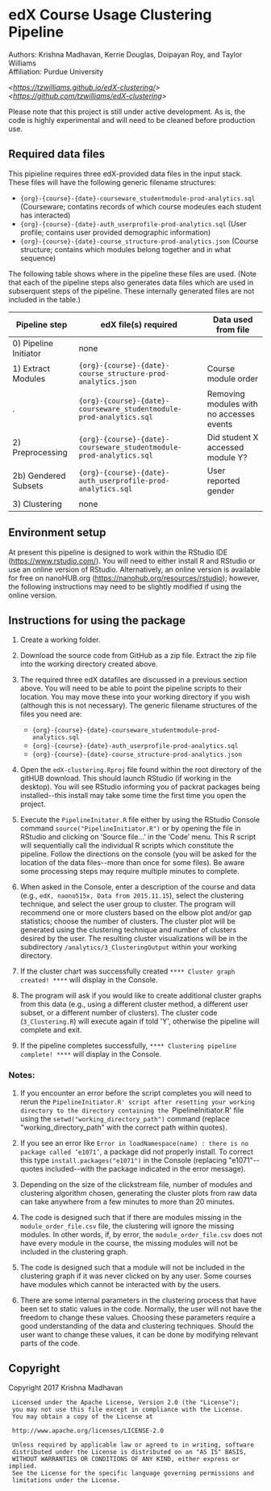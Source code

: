 edX Course Usage Clustering Pipeline
==============
Authors:      Krishna Madhavan, Kerrie Douglas, Doipayan Roy, and Taylor Williams  
Affiliation:  Purdue University

_&lt;<https://tzwilliams.github.io/edX-clustering/>&gt;_  
_&lt;<https://github.com/tzwilliams/edX-clustering>&gt;_

Please note that this project is still under active development.  As is, the code is highly experimental and will need to be cleaned before production use.


## Required data files
This pipieline requires three edX-provided data files in the input stack.  These files will have the following generic filename structures:  

* `{org}-{course}-{date}-courseware_studentmodule-prod-analytics.sql` (Courseware; contatins records of which course modeules each student has interacted)
* `{org}-{course}-{date}-auth_userprofile-prod-analytics.sql` (User profile; contains user provided demographic information)
* `{org}-{course}-{date}-course_structure-prod-analytics.json` (Course structure; contains which modules belong together and in what sequence)
    
The following table shows where in the pipeline these files are used.  (Note that each of the pipeline steps also generates data files which are used in subserquent steps of the pipeline.  These internally generated files are not included in the table.)

| Pipeline step | edX file(s) required | Data used from file |
| -------------- | ------------------ | ------------- |
| 0) Pipeline Initiator | none |  |
| 1) Extract Modules | `{org}-{course}-{date}-course_structure-prod-analytics.json` | Course module order |
| . | `{org}-{course}-{date}-courseware_studentmodule-prod-analytics.sql`  | Removing modules with no accesses events  |
| 2) Preprocessing | `{org}-{course}-{date}-courseware_studentmodule-prod-analytics.sql` | Did student X accessed module Y? |
| 2b) Gendered Subsets | `{org}-{course}-{date}-auth_userprofile-prod-analytics.sql` | User reported gender |
| 3) Clustering | none |  |



## Environment setup
At present this pipeline is designed to work within the RStudio IDE (https://www.rstudio.com/).  You will need to either install R and RStudio or use an online version of RStudio.  Alternatively, an online version is available for free on nanoHUB.org (https://nanohub.org/resources/rstudio); however, the following instructions may need to be slightly modified if using the online version.

## Instructions for using the package
1)	Create a working folder.  

1)  Download the source code from GitHub as a zip file.  Extract the zip file into the working directory created above. 

1)	The required three edX datafiles are discussed in a previous section above.  You will need to be able to point the pipeline scripts to their location.  You may move these into your working directory if you wish (although this is not necessary).  The generic filename structures of the files you need are:  
    * `{org}-{course}-{date}-courseware_studentmodule-prod-analytics.sql`
    * `{org}-{course}-{date}-auth_userprofile-prod-analytics.sql` 
    * `{org}-{course}-{date}-course_structure-prod-analytics.json`
      

1)  Open the `edX-clustering.Rproj` file found within the root directory of the gitHUB download.  This should launch RStudio (if working in the desktop).  You will see RStudio informing you of packrat packages being installed--this install may take some time the first time you open the project.

1)  Execute the `PipelineInitator.R` file either by using the RStudio Console command `source("PipelineInitiator.R")` or by opening the file in RStudio and clicking on ‘Source file...’ in the ‘Code’ menu.  This R script will sequentially call the individual R scripts which constitute the pipeline.  Follow the directions on the console (you will be asked for the location of the data files--more than once for some files).  Be aware some processing steps may require multiple minutes to complete.

1)  When asked in the Console, enter a description of the course and data (e.g., `edX, naono515x, Data from 2015.11.15`), select the clustering technique, and select the user group to cluster.  The program will recommend one or more clusters based on the elbow plot and/or gap statistics; choose the number of clusters. The cluster plot will be generated using the clustering technique and number of clusters desired by the user.  The resulting cluster visualizations will be in the subdirectory `/analytics/3_ClusteringOutput` within your working directory.

1)  If the cluster chart was successfully created `**** Cluster graph created! ****` will display in the Console.

1)  The program will ask if you would like to create additional cluster graphs from this data (e.g., using a different cluster method, a different user subset, or a different number of clusters).  The cluster code (`3_Clustering.R`) will execute again if told 'Y', otherwise the pipeline will complete and exit.

1)  If the pipeline completes successfully, `**** Clustering pipeline complete! ****` will display in the Console.



### Notes:
1)  If you encounter an error before the script completes you will need to rerun the `PipelineInitiator.R' script after resetting your working directory to the directory containing the `PipelineInitiator.R' file using the `setwd("working_directory_path")` command (replace "working_directory_path" with the correct path within quotes).

1)  If you see an error like `Error in loadNamespace(name) : there is no package called ‘e1071’`, a package did not properly install.  To correct this type `install.packages("e1071")` in the Console (replacing "e1071"--quotes included--with the package indicated in the error message).

1)	Depending on the size of the clickstream file, number of modules and clustering algorithm chosen, generating the cluster plots from raw data can take anywhere from a few minutes to more than 20 minutes.

1)	The code is designed such that if there are modules missing in the `module_order_file.csv` file, the clustering will ignore the missing modules. In other words, if, by error, the `module_order_file.csv` does not have every module in the course, the missing modules will not be included in the clustering graph.

1) 	The code is designed such that a module will not be included in the clustering graph if it was never clicked on by any user.  Some courses have modules which cannot be interacted with by the users. 

1)	There are some internal parameters in the clustering process that have been set to static values in the code. Normally, the user will not have the freedom to change these values.  Choosing these parameters require a good understanding of the data and clustering techniques. Should the user want to change these values, it can be done by modifying relevant parts of the code.


## Copyright
 Copyright 2017 Krishna Madhavan
 
     Licensed under the Apache License, Version 2.0 (the "License");
     you may not use this file except in compliance with the License.
     You may obtain a copy of the License at
     
     http://www.apache.org/licenses/LICENSE-2.0
     
     Unless required by applicable law or agreed to in writing, software
     distributed under the License is distributed on an "AS IS" BASIS,
     WITHOUT WARRANTIES OR CONDITIONS OF ANY KIND, either express or implied.
     See the License for the specific language governing permissions and
     limitations under the License.
